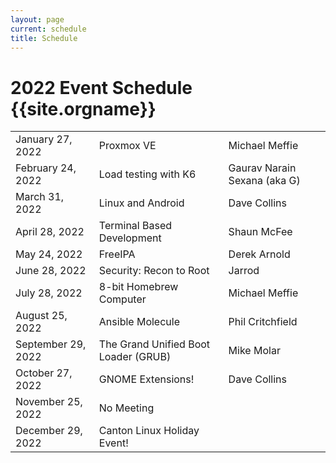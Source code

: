 ```yaml
---
layout: page
current: schedule
title: Schedule
---
```

# 2022 Event Schedule {{site.orgname}}

<table>
<tr>
  <td>January 27, 2022</td>
  <td>Proxmox VE</td>
  <td>Michael Meffie</td>
</tr>
<tr>
  <td>February 24, 2022</td>
  <td>Load testing with K6</td>
  <td>Gaurav Narain Sexana (aka G)</td>
</tr>
<tr>
  <td>March 31, 2022</td>
  <td>Linux and Android</td>
  <td>Dave Collins</td>
</tr>
<tr>
  <td>April 28, 2022</td>
  <td>Terminal Based Development</td>
  <td>Shaun McFee</td>
</tr>
<tr>
  <td>May 24, 2022</td>
  <td>FreeIPA</td>
  <td>Derek Arnold</td>
</tr>
<tr>
  <td>June 28, 2022</td>
  <td>Security: Recon to Root</td>
  <td>Jarrod</td>
</tr>
<tr>
  <td>July 28, 2022</td>
  <td>8-bit Homebrew Computer</td>
  <td>Michael Meffie</td>
</tr>
<tr>
  <td>August 25, 2022</td>
  <td>Ansible Molecule</td>
  <td>Phil Critchfield</td>
</tr>
<tr>
  <td>September 29, 2022</td>
  <td>The Grand Unified Boot Loader (GRUB)</td>
  <td>Mike Molar</td>
</tr>
<tr>
  <td>October 27, 2022</td>
  <td>GNOME Extensions!</td>
  <td>Dave Collins</td>
</tr>
<tr>
  <td>November 25, 2022</td>
  <td>No Meeting</td>
  <td></td>
</tr>
<tr>
  <td>December 29, 2022</td>
  <td>Canton Linux Holiday Event!</td>
  <td></td>
</tr>
</table>
